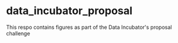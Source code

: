 # data_incubator_proposal
This respo contains figures as part of the Data Incubator's proposal challenge
